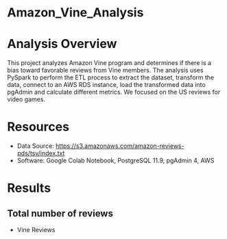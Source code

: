 # Amazon_Vine_Analysis
# Analysis Overview
This project analyzes Amazon Vine program and determines if there is a bias toward favorable reviews from Vine members.
The analysis uses PySpark to perform the ETL process to extract the dataset, transform the data, connect to an AWS RDS instance, load the transformed data into pgAdmin and calculate different metrics.
We focused on the US reviews for video games.

# Resources
- Data Source: https://s3.amazonaws.com/amazon-reviews-pds/tsv/index.txt
- Software: Google Colab Notebook, PostgreSQL 11.9, pgAdmin 4, AWS

# Results
## Total number of reviews 
- Vine Reviews
